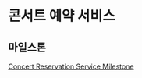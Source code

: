 # 콘서트 예약 서비스


## 마일스톤

[Concert Reservation Service Milestone](https://github.com/users/wn1331/projects/2)





